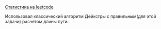 [Статистика на leetcode](https://leetcode.com/problems/minimum-time-to-visit-a-cell-in-a-grid/submissions/942033094/)

Использовал классический алгоритм Дейкстры с правильным(для этой задачи) расчетом длины пути.